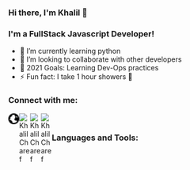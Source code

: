 ### Hi there, I'm Khalil 👋

### I'm a FullStack Javascript Developer!

- 🌱 I’m currently learning python
- 👯 I’m looking to collaborate with other developers
- 🥅 2021 Goals: Learning Dev-Ops practices
- ⚡ Fun fact: I take 1 hour showers 🤣

### Connect with me:

[<img align="left" alt="KhalilCharef" width="22px" src="https://raw.githubusercontent.com/iconic/open-iconic/master/svg/globe.svg" />][website]
[<img align="left" alt="KhalilCharef" width="22px" src="https://upload.wikimedia.org/wikipedia/commons/thumb/c/c3/Facebook_icon_%28black%29.svg/768px-Facebook_icon_%28black%29.svg.png" />][facebook]
[<img align="left" alt="KhalilCharef" width="22px" src="https://raw.githubusercontent.com/iconic/open-iconic/master/svg/linkedin.svg" />][linkedin]
[<img align="left" alt="KhalilCharef" width="22px" src="https://raw.githubusercontent.com/iconic/open-iconic/master/svg/instagram.svg" />][instagram]

<br />

### Languages and Tools:

<br />
<br />

[website]: https://salty-beyond-38760.herokuapp.com/
[facebook]: https://www.facebook.com/KhalilSherif7/
[linkedin]: https://www.linkedin.com/in/khalil-charef-220b59207/
[instagram]: https://www.instagram.com/

